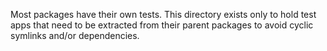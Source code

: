 Most packages have their own tests. This directory exists only to hold test apps that need to be extracted from their parent packages to avoid cyclic symlinks and/or dependencies.
